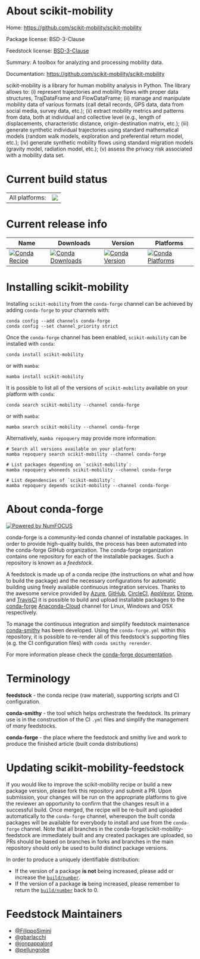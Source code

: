About scikit-mobility
=====================

Home: https://github.com/scikit-mobility/scikit-mobility

Package license: BSD-3-Clause

Feedstock license: [BSD-3-Clause](https://github.com/conda-forge/scikit-mobility-feedstock/blob/main/LICENSE.txt)

Summary: A toolbox for analyzing and processing mobility data.

Documentation: https://github.com/scikit-mobility/scikit-mobility

scikit-mobility is a library for human mobility analysis in Python. The library allows to: (i) represent trajectories and mobility flows with
proper data structures, TrajDataFrame and FlowDataFrame; (ii) manage and manipulate mobility data of various formats
(call detail records, GPS data, data from social media, survey data, etc.); (ii) extract mobility metrics and patterns from data, both at
individual and collective level (e.g., length of displacements, characteristic distance, origin-destination matrix, etc.); (iii) generate
synthetic individual trajectories using standard mathematical models (random walk models, exploration and preferential return model, etc.);
(iv) generate synthetic mobility flows using standard migration models (gravity model, radiation model, etc.); (v) assess the privacy risk
associated with a mobility data set.


Current build status
====================


<table><tr><td>All platforms:</td>
    <td>
      <a href="https://dev.azure.com/conda-forge/feedstock-builds/_build/latest?definitionId=11295&branchName=main">
        <img src="https://dev.azure.com/conda-forge/feedstock-builds/_apis/build/status/scikit-mobility-feedstock?branchName=main">
      </a>
    </td>
  </tr>
</table>

Current release info
====================

| Name | Downloads | Version | Platforms |
| --- | --- | --- | --- |
| [![Conda Recipe](https://img.shields.io/badge/recipe-scikit--mobility-green.svg)](https://anaconda.org/conda-forge/scikit-mobility) | [![Conda Downloads](https://img.shields.io/conda/dn/conda-forge/scikit-mobility.svg)](https://anaconda.org/conda-forge/scikit-mobility) | [![Conda Version](https://img.shields.io/conda/vn/conda-forge/scikit-mobility.svg)](https://anaconda.org/conda-forge/scikit-mobility) | [![Conda Platforms](https://img.shields.io/conda/pn/conda-forge/scikit-mobility.svg)](https://anaconda.org/conda-forge/scikit-mobility) |

Installing scikit-mobility
==========================

Installing `scikit-mobility` from the `conda-forge` channel can be achieved by adding `conda-forge` to your channels with:

```
conda config --add channels conda-forge
conda config --set channel_priority strict
```

Once the `conda-forge` channel has been enabled, `scikit-mobility` can be installed with `conda`:

```
conda install scikit-mobility
```

or with `mamba`:

```
mamba install scikit-mobility
```

It is possible to list all of the versions of `scikit-mobility` available on your platform with `conda`:

```
conda search scikit-mobility --channel conda-forge
```

or with `mamba`:

```
mamba search scikit-mobility --channel conda-forge
```

Alternatively, `mamba repoquery` may provide more information:

```
# Search all versions available on your platform:
mamba repoquery search scikit-mobility --channel conda-forge

# List packages depending on `scikit-mobility`:
mamba repoquery whoneeds scikit-mobility --channel conda-forge

# List dependencies of `scikit-mobility`:
mamba repoquery depends scikit-mobility --channel conda-forge
```


About conda-forge
=================

[![Powered by
NumFOCUS](https://img.shields.io/badge/powered%20by-NumFOCUS-orange.svg?style=flat&colorA=E1523D&colorB=007D8A)](https://numfocus.org)

conda-forge is a community-led conda channel of installable packages.
In order to provide high-quality builds, the process has been automated into the
conda-forge GitHub organization. The conda-forge organization contains one repository
for each of the installable packages. Such a repository is known as a *feedstock*.

A feedstock is made up of a conda recipe (the instructions on what and how to build
the package) and the necessary configurations for automatic building using freely
available continuous integration services. Thanks to the awesome service provided by
[Azure](https://azure.microsoft.com/en-us/services/devops/), [GitHub](https://github.com/),
[CircleCI](https://circleci.com/), [AppVeyor](https://www.appveyor.com/),
[Drone](https://cloud.drone.io/welcome), and [TravisCI](https://travis-ci.com/)
it is possible to build and upload installable packages to the
[conda-forge](https://anaconda.org/conda-forge) [Anaconda-Cloud](https://anaconda.org/)
channel for Linux, Windows and OSX respectively.

To manage the continuous integration and simplify feedstock maintenance
[conda-smithy](https://github.com/conda-forge/conda-smithy) has been developed.
Using the ``conda-forge.yml`` within this repository, it is possible to re-render all of
this feedstock's supporting files (e.g. the CI configuration files) with ``conda smithy rerender``.

For more information please check the [conda-forge documentation](https://conda-forge.org/docs/).

Terminology
===========

**feedstock** - the conda recipe (raw material), supporting scripts and CI configuration.

**conda-smithy** - the tool which helps orchestrate the feedstock.
                   Its primary use is in the construction of the CI ``.yml`` files
                   and simplify the management of *many* feedstocks.

**conda-forge** - the place where the feedstock and smithy live and work to
                  produce the finished article (built conda distributions)


Updating scikit-mobility-feedstock
==================================

If you would like to improve the scikit-mobility recipe or build a new
package version, please fork this repository and submit a PR. Upon submission,
your changes will be run on the appropriate platforms to give the reviewer an
opportunity to confirm that the changes result in a successful build. Once
merged, the recipe will be re-built and uploaded automatically to the
`conda-forge` channel, whereupon the built conda packages will be available for
everybody to install and use from the `conda-forge` channel.
Note that all branches in the conda-forge/scikit-mobility-feedstock are
immediately built and any created packages are uploaded, so PRs should be based
on branches in forks and branches in the main repository should only be used to
build distinct package versions.

In order to produce a uniquely identifiable distribution:
 * If the version of a package **is not** being increased, please add or increase
   the [``build/number``](https://docs.conda.io/projects/conda-build/en/latest/resources/define-metadata.html#build-number-and-string).
 * If the version of a package **is** being increased, please remember to return
   the [``build/number``](https://docs.conda.io/projects/conda-build/en/latest/resources/define-metadata.html#build-number-and-string)
   back to 0.

Feedstock Maintainers
=====================

* [@FilippoSimini](https://github.com/FilippoSimini/)
* [@gbarlacchi](https://github.com/gbarlacchi/)
* [@jonpappalord](https://github.com/jonpappalord/)
* [@pellungrobe](https://github.com/pellungrobe/)

